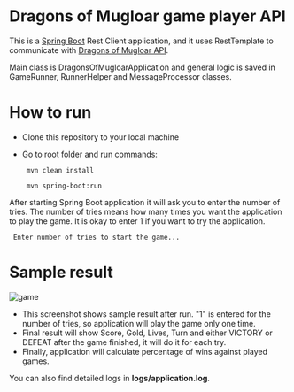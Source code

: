 # Dragons of Mugloar game player API

This is a [Spring Boot](https://spring.io/) Rest Client application, and it uses RestTemplate to communicate with [Dragons of Mugloar API](https://www.dragonsofmugloar.com/).

Main class is DragonsOfMugloarApplication and general logic is saved in GameRunner, RunnerHelper and MessageProcessor classes.

# How to run
* Clone this repository to your local machine
* Go to root folder and run commands:

       mvn clean install

       mvn spring-boot:run
  
After starting Spring Boot application it will ask you to enter the number of tries. The number of tries means how many times you want the application to play the game. It is okay to enter 1 if you want to try the application.

     Enter number of tries to start the game...


# Sample result
![game](https://github.com/samir-amanov/dragons/assets/50835183/e9430d55-e3e6-43f6-876c-27e0c57158ce)

* This screenshot shows sample result after run. "1" is entered for the number of tries, so application will play the game only one time. 
* Final result will show Score, Gold, Lives, Turn and either VICTORY or DEFEAT after the game finished, it will do it for each try.
* Finally, application will calculate percentage of wins against played games.

You can also find detailed logs in **logs/application.log**.
